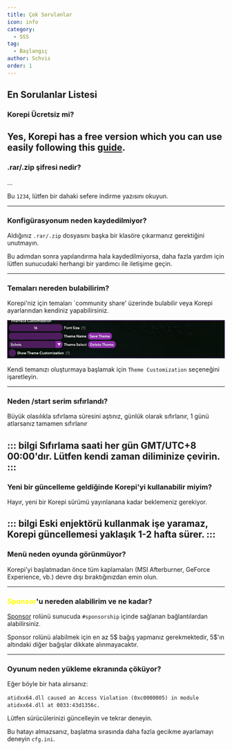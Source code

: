 ```yaml
---
title: Çok Sorulanlar
icon: info
category:
  - SSS
tag:
  - Başlangıç
author: Schvis
order: 1
---
```


## En Sorulanlar Listesi

### Korepi Ücretsiz mi?

Yes, Korepi has a free version which you can use easily following this [guide](../guide/free.md).
---
### .rar/.zip şifresi nedir?

...

Bu `1234`, lütfen bir dahaki sefere indirme yazısını okuyun.

---
### Konfigürasyonum neden kaydedilmiyor?

Aldığınız `.rar/.zip` dosyasını başka bir klasöre çıkarmanız gerektiğini unutmayın.

Bu adımdan sonra yapılandırma hala kaydedilmiyorsa, daha fazla yardım için lütfen sunucudaki herhangi bir yardımcı ile iletişime geçin.

---
### Temaları nereden bulabilirim?

Korepi'niz için temaları `community share' üzerinde bulabilir veya Korepi ayarlarından kendiniz yapabilirsiniz.

![](/assets/images/docs/202312/theme-settings.png)

Kendi temanızı oluşturmaya başlamak için `Theme Customization` seçeneğini işaretleyin.

---
### Neden /start serim sıfırlandı?

Büyük olasılıkla sıfırlama süresini aştınız, günlük olarak sıfırlanır, 1 günü atlarsanız tamamen sıfırlanır

::: bilgi Sıfırlama saati her gün GMT/UTC+8 00:00'dır. Lütfen kendi zaman diliminize çevirin.
:::
---

### Yeni bir güncelleme geldiğinde Korepi'yi kullanabilir miyim?

Hayır, yeni bir Korepi sürümü yayınlanana kadar beklemeniz gerekiyor.

::: bilgi Eski enjektörü kullanmak işe yaramaz, Korepi güncellemesi yaklaşık 1-2 hafta sürer.
:::
---

### Menü neden oyunda görünmüyor?

Korepi'yi başlatmadan önce tüm kaplamaları (MSI Afterburner, GeForce Experience, vb.) devre dışı bıraktığınızdan emin olun.

---
### <span style='color:yellow;'>Sponsor</span>'u nereden alabilirim ve ne kadar?

[Sponsor](../start/sponsor.md) rolünü sunucuda `#sponsorship` içinde sağlanan bağlantılardan alabilirsiniz.

Sponsor rolünü alabilmek için en az 5$ bağış yapmanız gerekmektedir, 5$'ın altındaki diğer bağışlar dikkate alınmayacaktır.

---
### Oyunum neden yükleme ekranında çöküyor?

Eğer böyle bir hata alırsanız:

`atidxx64.dll caused an Access Violation (0xc0000005) in module atidxx64.dll at 0033:43d1356c.`

Lütfen sürücülerinizi güncelleyin ve tekrar deneyin.

Bu hatayı almazsanız, başlatma sırasında daha fazla gecikme ayarlamayı deneyin `cfg.ini`.
